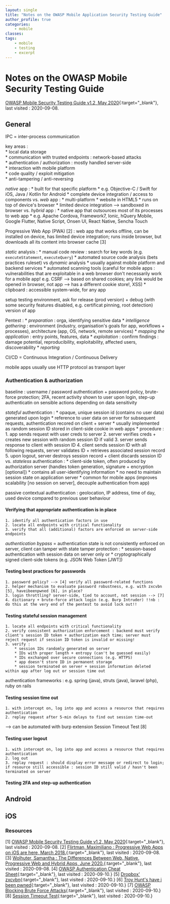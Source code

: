 ```yaml
---
layout: single 
title: "Notes on the OWASP Mobile Application Security Testing Guide"
author_profile: true
categories: 
	- mobile
classes:
tags:
	- mobile
	- testing
	- excerpt
---
```


# Notes on the OWASP Mobile Security Testing Guide
[OWASP Mobile Security Testing Guide v1.2, May 2020](https://mobile-security.gitbook.io/mobile-security-testing-guide/){:target="_blank"}, last visited : 2020-09-08.


## General
IPC = inter-process communication

key areas :  
	* local data storage  
	* communication with trusted endpoints : network-based attacks  
	* authentication / authorization : mostly handled server-side  
	* interaction with mobile platform  
	* code quality / exploit mitigation  
	* anti-tampering / anti-reversing  

*native* app :
	* built for that specific platform
	* e.g. Objective-C / Swift for iOS, Java / Kotlin for Android
	* complete device integration / access to components
vs. 
*web* app :
	* multi-platform
	* website in HTML5
	* runs on top of device's browser
	* limited device integration --> sandboxed in browser
vs. 
*hybrid* app :
	* native app that outsources most of its processes to web app
	* e.g. Apache Cordova, Framework7, Ionic, hQuery Mobile, Google Flutter, Native Script, Onsen UI, React Native, Sencha Touch

Progressive Web App (PWA) [2] : web app that works offline, can be installed on device, has limited device integration; runs inside browser, but downloads all its content into browser cache [3]

*static* analysis :
	* manual code review : search for key words (e.g. `executeStatement`, `executeQuery`)
	* automated source code analysis (bets practices ruleset)
vs
*dynamic* analysis
	* usually against mobile platform and backend services
	* automated scanning tools (careful for mobile apps : vulnerabilities that are exploitable in a web browser don't necessarily work for a mobile app! e.g. CSRF --> based on shared cookies; any link would be opened in browser, not app --> has a different cookie store!, XSS)
	* clipboard : accessible system-wide, for any app

setup testing environment, ask for release (prod version) + debug (with some security features disabled, e.g. certificat pinning, root detection) version of app

Pentest :
	* *preparation* : orga, identifying sensitive data
	* *intelligence gathering* : environment (industry, organisation's goals for app, workflows + processes), architecture (app, OS, network, remote services)
	* *mapping the application* : entry points, features, data
	* *exploitation* : confirm findings : damage potential, reproducibility, exploitability, affected users, discoverability
	* *reporting*

CI/CD = Continuous Integration / Continuous Delivery

mobile apps usually use HTTP protocol as transport layer


### Authentication & authorization
baseline : username / password authentication + password policy, brute-force protection; 2FA, recent activity shown to user upon login, step-up authenticatin on sensible actions depending on data sensitivity

*stateful* authentication : 
	* opaque, unique session id (contains no user data) generated upon login
	* reference to user data on server for subsequent requests, authentication recored on client + server
	* usually implemented as random session ID stored in client-side cookie in web apps
	* procedure :
		1. app sends request with user creds to server
		2. server verifies creds + creates new session with random session ID if valid
		3. server sends response to client with session ID
		4. client sends session ID with all following requests, server validates ID + retrieves associated session record
		5. upon logout, server destroys session record + client discards session ID
vs.
*stateless* authentication : 
	* client-side token, often produced by authorization server (handles token generation, signature + encryption [optional])
	* contains all user-identifying information
	* no need to maintain session state on application server
	* common for mobile apps (improves scalability [no session on server], decouple authentication from app)

passive contextual authentication : geolocation, IP address, time of day, used device compared to previous user behaviour

#### Verifying that appropriate authentication is in place
	1. identify all authentication factors in use
	2. locate all endpoints with critical functionality
	3. verify that all (additional) factors are enforced on server-side endpoints

*authentication bypass* = authentication state is not consistently enforced on server, client can tamper with state
tamper protection : 
	* session-based authentication with session data on server only
	or
	* cryptographically signed client-side tokens (e.g. JSON Web Token [JWT])


#### Testing best practices for passwords
	1. password policy? --> [4] verify all password-related functions
	2. helper mechanism to evaluate password robustness, e.g. with zxcvbn [5], haveibeenpwned [6], in place?
	3. login throttling? server-side, tied to account, not session --> [7]
	4. dictionary + brute-force attack login (e.g. Burp Intruder) !!nb : do this at the very end of the pentest to avoid lock out!!

#### Testing stateful session management
	1. locate all endpoints with critical functionality
	2. verify consistent authorization enforcement : backend must verify client's session ID token + authorization each time; server must reject request if session ID token is invalid or missing!
	3. verify :
		* session IDs randomly generated on server
		* IDs with proper length + entropy (can't be guessed easily)
		* IDs exchanged over secure connections (e.g. HTTPS)
		* app doesn't store ID in permanent storage
		* session terminated on server + session information deleted within app after log out or session time out

authentication frameworks : e.g. spring (java), struts (java), laravel (php), ruby on rails

#### Testing session time out
	1. with intercept on, log into app and access a resource that requires authentication
	2. replay request after 5-min delays to find out session time-out
--> can be automated with burp extension Session Timeout Test [8]

#### Testing user logout
	1. with intercept on, log into app and access a resource that requires authentication
	2. log out
	3. replay request : should display error message or redirect to login; if resource still accessible : session ID still valid / hasn't been terminated on server

#### Testing 2FA and step-up authentication







## Android


## iOS


### Resources
[1] [OWASP Mobile Security Testing Guide v1.2, May 2020](https://mobile-security.gitbook.io/mobile-security-testing-guide/){:target="_blank"}, last visited : 2020-09-08.
[2] [Flirtman, Maximiliano : Progressive Web Apps on iOS are here, March 2018.](https://medium.com/@firt/progressive-web-apps-on-ios-are-here-d00430dee3a7){:target="_blank"}, last visited : 2020-09-08.
[3] [Wolhuter, Samantha : The Differences Between Web, Native, Progressive Web and Hybrid Apps, June 2020.](https://www.wearebrain.com/blog/software-development/web-native-progressive-web-and-hybrid-apps/){:target="_blank"}, last visited : 2020-09-08.
[4] [OWASP Authentication Cheat Sheet](https://github.com/OWASP/CheatSheetSeries/blob/master/cheatsheets/Authentication_Cheat_Sheet.md#implement-proper-password-strength-controls){:target="_blank"}, last visited : 2020-09-10.}
[5] [Dropbox' zxcvbn](https://github.com/dropbox/zxcvbn){:target="_blank"}, last visited : 2020-09-10.}
[6] [Troy Hunt's have i been pwned](https://haveibeenpwned.com/){:target="_blank"}, last visited : 2020-09-10.}
[7] [OWASP Blocking Brute Force Attacks](https://owasp.org/www-community/controls/Blocking_Brute_Force_Attacks){:target="_blank"}, last visited : 2020-09-10.}
[8] [Session Timeout Test](https://portswigger.net/bappstore/c4bfd29882974712a1d69c6d8f05874e){:target="_blank"}, last visited : 2020-09-10.}

